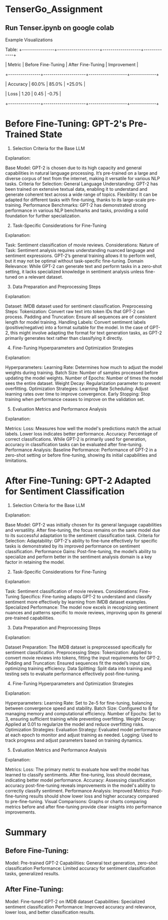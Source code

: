 # TenserGo_Assignment
## Run Tenser.ipynb on google colab 
Example Visualizations

Table:
+----------------+---------------------+-------------------+-------------+

| Metric         | Before Fine-Tuning | After Fine-Tuning | Improvement |

+----------------+---------------------+-------------------+-------------+

| Accuracy       | 60.0%               | 85.0%             | +25.0%      |

| Loss           | 1.20                | 0.45              | -0.75       |

+----------------+---------------------+-------------------+-------------+




# Before Fine-Tuning: GPT-2's Pre-Trained State

1. Selection Criteria for the Base LLM

Explanation:

Base Model: GPT-2 is chosen due to its high capacity and general capabilities in natural language processing. It’s pre-trained on a large and diverse corpus of text from the internet, making it versatile for various NLP tasks.
Criteria for Selection:
General Language Understanding: GPT-2 has been trained on extensive textual data, enabling it to understand and generate coherent text across a wide range of topics.
Flexibility: It can be adapted for different tasks with fine-tuning, thanks to its large-scale pre-training.
Performance Benchmarks: GPT-2 has demonstrated strong performance in various NLP benchmarks and tasks, providing a solid foundation for further specialization.

2. Task-Specific Considerations for Fine-Tuning

Explanation:

Task: Sentiment classification of movie reviews.
Considerations:
Nature of Task: Sentiment analysis requires understanding nuanced language and sentiment expressions. GPT-2’s general training allows it to perform well, but it may not be optimal without task-specific fine-tuning.
Domain Relevance: While GPT-2 can generate text and perform tasks in a zero-shot setting, it lacks specialized knowledge in sentiment analysis unless fine-tuned on a relevant dataset.

3. Data Preparation and Preprocessing Steps

Explanation:

Dataset: IMDB dataset used for sentiment classification.
Preprocessing Steps:
Tokenization: Convert raw text into token IDs that GPT-2 can process.
Padding and Truncation: Ensure all sequences are of consistent length for model training.
Handling Labels: Convert sentiment labels (positive/negative) into a format suitable for the model. In the case of GPT-2, this might involve adapting the format for text generation tasks, as GPT-2 primarily generates text rather than classifying it directly.

4. Fine-Tuning Hyperparameters and Optimization Strategies

Explanation:

Hyperparameters:
Learning Rate: Determines how much to adjust the model weights during training.
Batch Size: Number of samples processed before updating the model weights.
Number of Epochs: Number of times the model sees the entire dataset.
Weight Decay: Regularization parameter to prevent overfitting.
Optimization Strategies:
Learning Rate Scheduling: Adjust learning rates over time to improve convergence.
Early Stopping: Stop training when performance ceases to improve on the validation set.

5. Evaluation Metrics and Performance Analysis

Explanation:

Metrics:
Loss: Measures how well the model's predictions match the actual labels. Lower loss indicates better performance.
Accuracy: Percentage of correct classifications. While GPT-2 is primarily used for generation, accuracy in classification tasks can be evaluated after fine-tuning.
Performance Analysis:
Baseline Performance: Performance of GPT-2 in a zero-shot setting or before fine-tuning, showing its initial capabilities and limitations.


# After Fine-Tuning: GPT-2 Adapted for Sentiment Classification
1. Selection Criteria for the Base LLM

Explanation:

Base Model: GPT-2 was initially chosen for its general language capabilities and versatility. After fine-tuning, the focus remains on the same model due to its successful adaptation to the sentiment classification task.
Criteria for Selection:
Adaptability: GPT-2's ability to fine-tune effectively for specific tasks is demonstrated by its improved performance on sentiment classification.
Performance Gains: Post-fine-tuning, the model’s ability to specialize and perform better in the sentiment analysis domain is a key factor in retaining the model.

2. Task-Specific Considerations for Fine-Tuning

Explanation:

Task: Sentiment classification of movie reviews.
Considerations:
Fine-Tuning Specifics: Fine-tuning adapts GPT-2 to understand and classify sentiment more effectively by learning from IMDB dataset examples.
Specialized Performance: The model now excels in recognizing sentiment nuances and patterns specific to movie reviews, improving upon its general pre-trained capabilities.

3. Data Preparation and Preprocessing Steps

Explanation:

Dataset Preparation: The IMDB dataset is preprocessed specifically for sentiment classification.
Preprocessing Steps:
Tokenization: Applied to convert movie reviews into tokens, fitting the input requirements for GPT-2.
Padding and Truncation: Ensured sequences fit the model’s input size, optimizing training efficiency.
Data Splitting: Split data into training and testing sets to evaluate performance effectively post-fine-tuning.

4. Fine-Tuning Hyperparameters and Optimization Strategies

Explanation:

Hyperparameters:
Learning Rate: Set to 2e-5 for fine-tuning, balancing between convergence speed and stability.
Batch Size: Configured to 8 for managing memory and computational efficiency.
Number of Epochs: Set to 3, ensuring sufficient training while preventing overfitting.
Weight Decay: Applied at 0.01 to regularize the model and reduce overfitting risks.
Optimization Strategies:
Evaluation Strategy: Evaluated model performance at each epoch to monitor and adjust training as needed.
Logging: Used to track progress and adjust parameters based on training dynamics.

5. Evaluation Metrics and Performance Analysis

Explanation:

Metrics:
Loss: The primary metric to evaluate how well the model has learned to classify sentiments. After fine-tuning, loss should decrease, indicating better model performance.
Accuracy: Assessing classification accuracy post-fine-tuning reveals improvements in the model's ability to correctly classify sentiment.
Performance Analysis:
Improved Metrics: Post-fine-tuning results should show lower loss and higher accuracy compared to pre-fine-tuning.
Visual Comparisons: Graphs or charts comparing metrics before and after fine-tuning provide clear insights into performance improvements.

# Summary
## Before Fine-Tuning:

Model: Pre-trained GPT-2
Capabilities: General text generation, zero-shot classification
Performance: Limited accuracy for sentiment classification tasks, generalized results.

## After Fine-Tuning:
Model: Fine-tuned GPT-2 on IMDB dataset
Capabilities: Specialized sentiment classification
Performance: Improved accuracy and relevance, lower loss, and better classification results.
